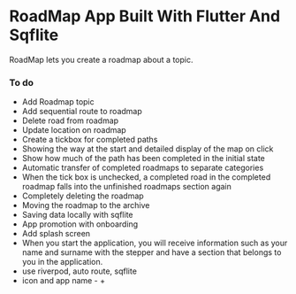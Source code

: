 # RoadMap App Built With Flutter And Sqflite

RoadMap lets you create a roadmap about a topic.

### To do

- Add Roadmap topic
- Add sequential route to roadmap
- Delete road from roadmap
- Update location on roadmap
- Create a tickbox for completed paths
- Showing the way at the start and detailed display of the map on click
- Show how much of the path has been completed in the initial state
- Automatic transfer of completed roadmaps to separate categories
- When the tick box is unchecked, a completed road in the completed roadmap falls into the unfinished roadmaps section again
- Completely deleting the roadmap
- Moving the roadmap to the archive
- Saving data locally with sqflite
- App promotion with onboarding
- Add splash screen
- When you start the application, you will receive information such as your name and surname with the stepper and have a section that belongs to you in the application.
- use riverpod, auto route, sqflite
- icon and app name - + 
